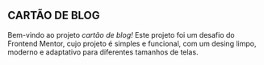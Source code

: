 ## CARTÃO DE BLOG
Bem-vindo ao projeto *cartão de blog!* Este projeto foi um desafio do Frontend Mentor, cujo projeto é simples e funcional, com um desing limpo, moderno e adaptativo para diferentes tamanhos de telas.
